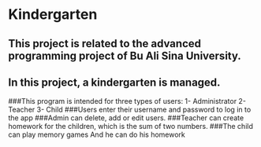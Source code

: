 # Kindergarten
## This project is related to the advanced programming project of Bu Ali Sina University.
## In this project, a kindergarten is managed.
###This program is intended for three types of users: 1- Administrator 2- Teacher 3- Child
###Users enter their username and password to log in to the app
###Admin can delete, add or edit users.
###Teacher can create homework for the children, which is the sum of two numbers.
###The child can play memory games And he can do his homework